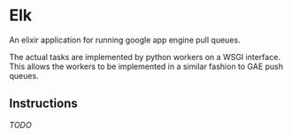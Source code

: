# Elk

An elixir application for running google app engine pull queues.

The actual tasks are implemented by python workers on a WSGI interface.  This
allows the workers to be implemented in a similar fashion to GAE push queues.

## Instructions

*TODO*
